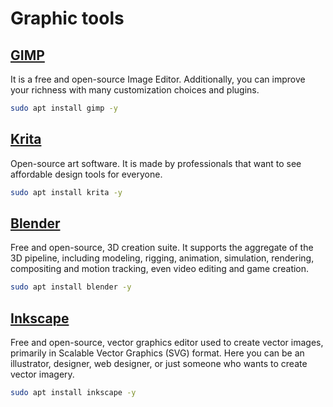 # Graphic tools

## [GIMP](https://www.gimp.org/)

It is a free and open-source Image Editor. Additionally, you can improve your richness with many customization choices and plugins.

```bash
sudo apt install gimp -y
```

## [Krita](https://krita.org/en/)

Open-source art software. It is made by professionals that want to see affordable design tools for everyone.

```bash
sudo apt install krita -y
```

## [Blender](https://www.blender.org/)

Free and open-source, 3D creation suite. It supports the aggregate of the 3D pipeline, including modeling, rigging, animation, simulation, rendering, compositing and motion tracking, even video editing and game creation.

```bash
sudo apt install blender -y
```

## [Inkscape](https://inkscape.org/)

Free and open-source, vector graphics editor used to create vector images, primarily in Scalable Vector Graphics (SVG) format. Here you can be an illustrator, designer, web designer, or just someone who wants to create vector imagery.

```bash
sudo apt install inkscape -y
```
